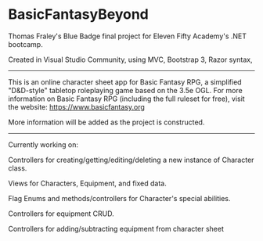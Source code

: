 # BasicFantasyBeyond
Thomas Fraley's Blue Badge final project for Eleven Fifty Academy's .NET bootcamp. <p>
Created in Visual Studio Community, using MVC, Bootstrap 3, Razor syntax,

--------------------------------------------------------
This is an online character sheet app for Basic Fantasy RPG, a simplified "D&D-style" tabletop roleplaying game based on the 3.5e OGL.
For more information on Basic Fantasy RPG (including the full ruleset for free), visit the website: https://www.basicfantasy.org

More information will be added as the project is constructed.
_________________________________________________
Currently working on: <p>
Controllers for creating/getting/editing/deleting a new instance of Character class. <p>
Views for Characters, Equipment, and fixed data.<p>
Flag Enums and methods/controllers for Character's special abilities. <p>
Controllers for equipment CRUD. <p>
Controllers for adding/subtracting equipment from character sheet<p>
